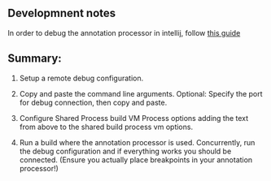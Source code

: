Developmnent notes
----------------------------

In order to debug the annotation processor in intellij,
follow [this guide](https://medium.com/@joachim.beckers/debugging-an-annotation-processor-using-intellij-idea-in-2018-cde72758b78a)

Summary:
-----------------

1. Setup a remote debug configuration.

2. Copy and paste the command line arguments. Optional: 
Specify the port for debug connection, then copy and paste. 

3. Configure Shared Process build VM Process options
adding the text from above to the shared build process vm options.

4. Run a build where the annotation processor is used. 
Concurrently, run the debug configuration and if everything works
you should be connected. (Ensure you actually place breakpoints in your annotation processor!)
